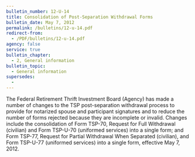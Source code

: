 ```yaml
---
bulletin_number: 12-U-14
title: Consolidation of Post-Separation Withdrawal Forms
bulletin_date: May 7, 2012
permalink: /bulletins/12-u-14.pdf
redirect-from:
  - /PDF/bulletins/12-u-14.pdf
agency: false
service: true
bulletin_chapter:
  - 2, General information
bulletin_topic:
  - General information
supersedes:
  -
---
```


The Federal Retirement Thrift Investment Board (Agency) has made a number of changes to the TSP post-separation withdrawal process to provide for notarized spouse and participant signatures and to reduce the number of forms rejected because they are incomplete or invalid. Changes include the consolidation of Form TSP-70, Request for Full Withdrawal (civilian) and Form TSP-U-70 (uniformed services) into a single form; and Form TSP-77, Request for Partial Withdrawal When Separated (civilian), and Form TSP-U-77 (uniformed services) into a single form, effective May 7, 2012.
